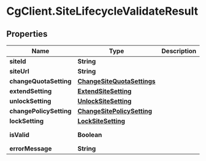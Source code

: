 # CgClient.SiteLifecycleValidateResult

## Properties

Name | Type | Description | Notes
------------ | ------------- | ------------- | -------------
**siteId** | **String** |  | [optional] 
**siteUrl** | **String** |  | [optional] 
**changeQuotaSetting** | [**ChangeSiteQuotaSettings**](ChangeSiteQuotaSettings.md) |  | [optional] 
**extendSetting** | [**ExtendSiteSetting**](ExtendSiteSetting.md) |  | [optional] 
**unlockSetting** | [**UnlockSiteSetting**](UnlockSiteSetting.md) |  | [optional] 
**changePolicySetting** | [**ChangeSitePolicySetting**](ChangeSitePolicySetting.md) |  | [optional] 
**lockSetting** | [**LockSiteSetting**](LockSiteSetting.md) |  | [optional] 
**isValid** | **Boolean** |  | [optional] [readonly] 
**errorMessage** | **String** |  | [optional] 


